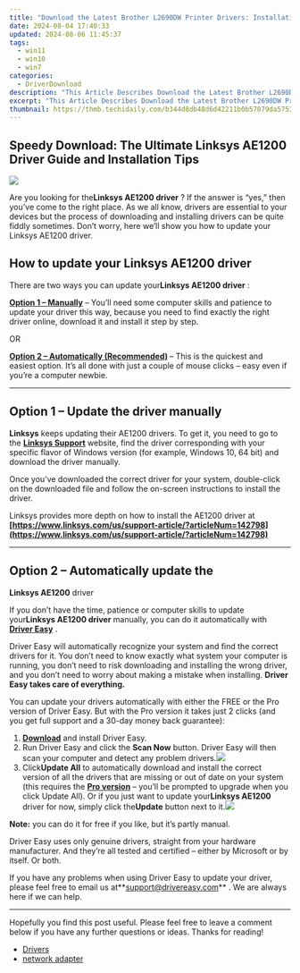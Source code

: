 ```yaml
---
title: "Download the Latest Brother L2690DW Printer Drivers: Installation Guide and Update Steps"
date: 2024-08-04 17:40:33
updated: 2024-08-06 11:45:37
tags:
  - win11
  - win10
  - win7
categories:
  - DriverDownload
description: "This Article Describes Download the Latest Brother L2690DW Printer Drivers: Installation Guide and Update Steps"
excerpt: "This Article Describes Download the Latest Brother L2690DW Printer Drivers: Installation Guide and Update Steps"
thumbnail: https://thmb.techidaily.com/b344d8db48d6d42211b0b57079da5753b23f49ded262febe57a071aa1b9c893a.jpg
---
```


## Speedy Download: The Ultimate Linksys AE1200 Driver Guide and Installation Tips

![](https://images.drivereasy.com/wp-content/uploads/2019/06/image-123.png)

 Are you looking for the**Linksys AE1200 driver** ? If the answer is “yes,” then you’ve come to the right place. As we all know, drivers are essential to your devices but the process of downloading and installing drivers can be quite fiddly sometimes. Don’t worry, here we’ll show you how to update your Linksys AE1200 driver.

## How to update your Linksys AE1200 driver

 There are two ways you can update your**Linksys AE1200 driver** :

**[Option 1 – Manually](https://tools.techidaily.com/drivereasy/download/)**  – You’ll need some computer skills and patience to update your driver this way, because you need to find exactly the right driver online, download it and install it step by step.  

 OR  

**[Option 2 – Automatically (Recommended)](https://www.drivereasy.com/knowledge/download-linksys-ae1200-driver-quickly-easily/#option2) [](https://tools.techidaily.com/drivereasy/download/)**  – This is the quickest and easiest option. It’s all done with just a couple of mouse clicks – easy even if you’re a computer newbie.

---

## Option 1 – Update the driver manually

**Linksys** keeps updating their AE1200 drivers. To get it, you need to go to the **[Linksys Support](https://www.linksys.com/us/support-article?articleNum=148511)**  website, find the driver corresponding with your specific flavor of Windows version (for example, Windows 10, 64 bit) and download the driver manually.

 Once you’ve downloaded the correct driver for your system, double-click on the downloaded file and follow the on-screen instructions to install the driver.

 Linksys provides more depth on how to install the AE1200 driver at  
**[https://www.linksys.com/us/support-article/?articleNum=142798](https://www.linksys.com/us/support-article/?articleNum=142798)**

---

## Option 2 – Automatically update the  

**Linksys AE1200** driver

 If you don’t have the time, patience or computer skills to update your**Linksys AE1200 driver** manually, you can do it automatically with **[Driver Easy](https://tools.techidaily.com/drivereasy/download/)**  .

 Driver Easy will automatically recognize your system and find the correct drivers for it. You don’t need to know exactly what system your computer is running, you don’t need to risk downloading and installing the wrong driver, and you don’t need to worry about making a mistake when installing. **Driver Easy takes care of everything.**

 You can update your drivers automatically with either the FREE or the Pro version of Driver Easy. But with the Pro version it takes just 2 clicks (and you get full support and a 30-day money back guarantee):

1. **[Download](https://tools.techidaily.com/drivereasy/download/)**  and install Driver Easy.
2. Run Driver Easy and click the **Scan Now** button. Driver Easy will then scan your computer and detect any problem drivers.![](https://images.drivereasy.com/wp-content/uploads/2019/06/image-439.png)
3. Click**Update All** to automatically download and install the correct version of all the drivers that are missing or out of date on your system (this requires the **[Pro version](https://tools.techidaily.com/drivereasy/download/)**  – you’ll be prompted to upgrade when you click Update All). Or if you just want to update your**Linksys AE1200** driver for now, simply click the**Update**  button next to it.![](https://images.drivereasy.com/wp-content/uploads/2019/06/image-438.png)

**Note:** you can do it for free if you like, but it’s partly manual.

 Driver Easy uses only genuine drivers, straight from your hardware manufacturer. And they’re all tested and certified – either by Microsoft or by itself. Or both.

 If you have any problems when using Driver Easy to update your driver, please feel free to email us at**<support@drivereasy.com>** . We are always here if we can help.

---

 Hopefully you find this post useful. Please feel free to leave a comment below if you have any further questions or ideas. Thanks for reading!

* [Drivers](https://tools.techidaily.com/drivereasy/download/)
* [network adapter](https://tools.techidaily.com/drivereasy/download/)

<ins class="adsbygoogle"
     style="display:block"
     data-ad-format="autorelaxed"
     data-ad-client="ca-pub-7571918770474297"
     data-ad-slot="1223367746"></ins>



<ins class="adsbygoogle"
     style="display:block"
     data-ad-client="ca-pub-7571918770474297"
     data-ad-slot="8358498916"
     data-ad-format="auto"
     data-full-width-responsive="true"></ins>
